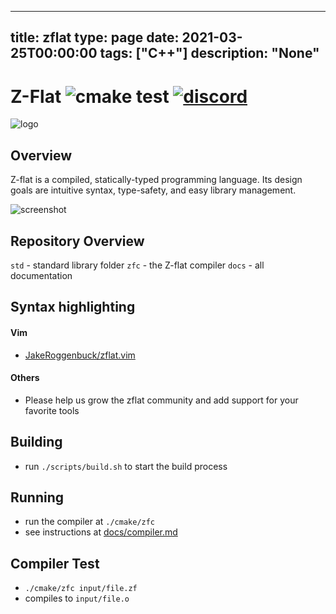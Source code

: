
---
title: zflat
type: page
date: 2021-03-25T00:00:00
tags: ["C++"]
description: "None"
---


# Z-Flat ![cmake test](https://img.shields.io/github/workflow/status/adamhutchings/zflat/cmake?style=for-the-badge) <a href="https://discord.gg/UPqeyvzPcq">![discord](https://img.shields.io/badge/Discord-7289DA?style=for-the-badge&logo=discord&logoColor=white)</a>
![logo](https://github.com/adamhutchings/zflat/blob/main/logo.png)


## Overview

Z-flat is a compiled, statically-typed programming language. Its design goals
are intuitive syntax, type-safety, and easy library management.

![screenshot](https://github.com/adamhutchings/zflat/blob/main/screenshot.png)

## Repository Overview
`std` - standard library folder
`zfc` - the Z-flat compiler
`docs` - all documentation

## Syntax highlighting
#### Vim
- [JakeRoggenbuck/zflat.vim](https://github.com/JakeRoggenbuck/zflat.vim/)

#### Others
- Please help us grow the zflat community and add support for your favorite tools

## Building
- run `./scripts/build.sh` to start the build process

## Running
- run the compiler at `./cmake/zfc`
- see instructions at [docs/compiler.md](https://github.com/adamhutchings/zflat/blob/main/docs/compiler.md)

## Compiler Test
- `./cmake/zfc input/file.zf`
- compiles to `input/file.o`

